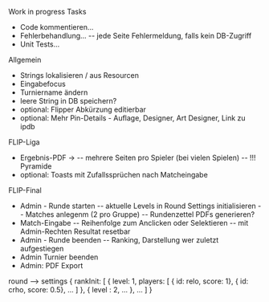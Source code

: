 Work in progress Tasks
- Code kommentieren...
- Fehlerbehandlung...
-- jede Seite Fehlermeldung, falls kein DB-Zugriff
- Unit Tests...

Allgemein
- Strings lokalisieren / aus Resourcen
- Eingabefocus
- Turniername ändern
- leere String in DB speichern?
- optional: Flipper Abkürzung editierbar
- optional: Mehr Pin-Details - Auflage, Designer, Art Designer, Link zu ipdb

FLIP-Liga
- Ergebnis-PDF -> 
-- mehrere Seiten pro Spieler (bei vielen Spielen)
-- !!! Pyramide
- optional: Toasts mit Zufallssprüchen nach Matcheingabe

FLIP-Final
- Admin - Runde starten
-- aktuelle Levels in Round Settings initialisieren
-- Matches anlegenm (2 pro Gruppe)
-- Rundenzettel PDFs generieren?
- Match-Eingabe
-- Reihenfolge zum Anclicken oder Selektieren
-- mit Admin-Rechten Resultat resetbar
- Admin - Runde beenden
-- Ranking, Darstellung wer zuletzt aufgestiegen
- Admin Turnier beenden
- Admin: PDF Export 

round --> settings {
    rankInit: [
        { 
            level: 1, 
            players: [
                { id: relo, score: 1},
                { id: crho, score: 0.5},
                ...
            ]
        },
        {
            level : 2,
            ...
        },
        ...
    ]
}